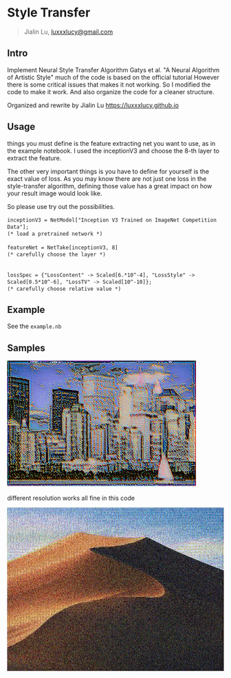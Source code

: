 # Style Transfer

> Jialin Lu, luxxxlucy@gmail.com

## Intro

Implement Neural Style Transfer Algorithm Gatys et al. "A Neural Algorithm of Artistic Style" much of the code is based on the official tutorial However there is some critical issues that makes it not working. So I modified the code to make it work. And also organize the code for a cleaner structure.

Organized and rewrite by Jialin Lu <https://luxxxlucy.github.io>

## Usage

things you must define is the feature extracting net you want to use, as in the example notebook. I used the inceptionV3 and choose the 8-th layer to extract the feature.

The other very important things is you have to define for yourself is the exact value of loss. As you may know there are not just one loss in the style-transfer algorithm, defining those value has a great impact on how your result image would look like.

So please use try out the possibilities.

```
inceptionV3 = NetModel["Inception V3 Trained on ImageNet Competition Data"];
(* load a pretrained network *)

featureNet = NetTake[inceptionV3, 8]
(* carefully choose the layer *)


lossSpec = {"LossContent" -> Scaled[6.*10^-4], "LossStyle" -> Scaled[0.5*10^-6], "LossTV" -> Scaled[10^-10]};
(* carefully choose relative value *)
```

## Example

See the `example.nb`

## Samples





![](./sample/1.png)

different resolution works all fine in this code

![](./sample/2.png)

